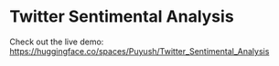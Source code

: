 # Twitter Sentimental Analysis

Check out the live demo: https://huggingface.co/spaces/Puyush/Twitter_Sentimental_Analysis
